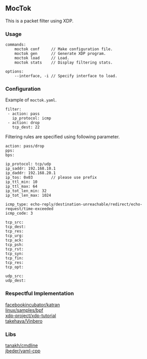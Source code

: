 ## MocTok
This is a packet filter using XDP.

### Usage

```
commands:
    moctok conf     // Make configuration file.
    moctok gen      // Generate XDP program.
    moctok load     // Load.
    moctok stats    // Display filtering stats.
    
options:
    --interface, -i // Specify interface to load.
```

### Configuration
Example of `moctok.yaml`. 

```
filter:
 - action: pass
   ip_protocol: icmp
 - action: drop
   tcp_dest: 22
```

Filtering rules are specified using following parameter.

```
action: pass/drop
pps:
bps:

ip_protocol: tcp/udp
ip_saddr: 192.168.10.1
ip_daddr: 192.168.20.1
ip_tos: 0x03		// please use prefix
ip_ttl_min: 10
ip_ttl_max: 64
ip_tot_len_min: 32
ip_tot_len_max: 1024

icmp_type: echo-reply/destination-unreachable/redirect/echo-request/time-exceeded
icmp_code: 3

tcp_src:
tcp_dest:
tcp_res:
tcp_urg:
tcp_ack:
tcp_psh:
tcp_rst:
tcp_syn:
tcp_fin:
tcp_res:
tcp_opt:

udp_src:
udp_dest:
```


### Respectful Implementation
[facebookincubator/katran](https://github.com/facebookincubator/katran)  
[linux/samples/bpf](https://github.com/torvalds/linux/tree/master/samples/bpf)  
[xdp-project/xdp-tutorial](https://github.com/xdp-project/xdp-tutorial)  
[takehaya/Vinbero](https://github.com/takehaya/Vinbero)  


### Libs
[tanakh/cmdline](https://github.com/tanakh/cmdline)  
[jbeder/yaml-cpp](https://github.com/jbeder/yaml-cpp)  

